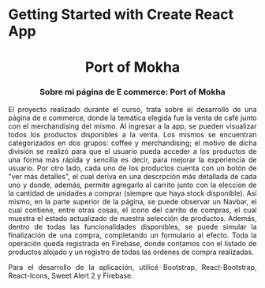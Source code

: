 # Getting Started with Create React App
<h1 align="center">Port of Mokha</h1>
<h3 align="center">Sobre mi página de E commerce: Port of Mokha</h3>

<p align="justify">
El proyecto realizado durante el curso, trata sobre el desarrollo de una página de e commerce, donde la temática elegida fue la venta de café junto con el merchandising del mismo. 
Al ingresar a la app, se pueden visualizar todos los productos disponibles a la venta. Los mismos se encuentran categorizados en dos grupos: coffee y merchandising; el motivo de dicha división
 se realizó  para que el usuario pueda acceder a los productos de una forma más rápida y sencilla es decir, para mejorar la experiencia de usuario.
Por otro lado, cada uno de los productos cuenta con un botón de "ver más detalles", el cual deriva en una descrpción más detallada de cada uno y donde, además, permite agregarlo al carrito junto con la eleccion de la cantidad de unidades a comprar (siempre que haya stock disponible).
Así mismo, en la parte superior de la página, se puede observar un  Navbar, el cual contiene, entre otras cosas, el icono del carrito de compras, el cual muestra el estado actualizado de nuestra selección de productos. Además, dentro de todas las funcionalidades disponibles, se puede simular la finalización de una compra, completando un formulario al efecto.
Toda la operación queda registrada en Firebase, donde contamos con el listado de productos alojado y un registro de todas las órdenes de compra realizadas.
</p>

<p align="justify">
Para el desarrollo de la aplicación, utilicé Bootstrap, React-Bootstrap, React-Icons, Sweet Alert 2 y Firebase.
</p>